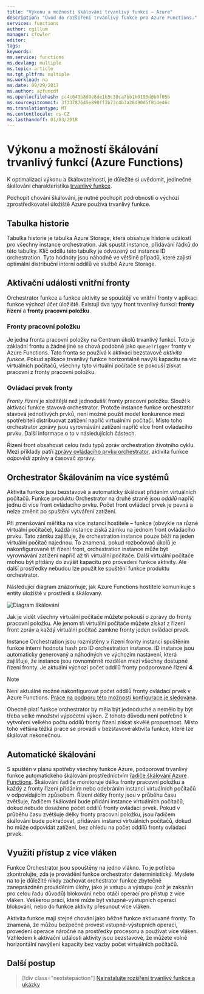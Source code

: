 ```yaml
---
title: "Výkonu a možností škálování trvanlivý funkcí – Azure"
description: "Úvod do rozšíření trvanlivý funkce pro Azure Functions."
services: functions
author: cgillum
manager: cfowler
editor: 
tags: 
keywords: 
ms.service: functions
ms.devlang: multiple
ms.topic: article
ms.tgt_pltfrm: multiple
ms.workload: na
ms.date: 09/29/2017
ms.author: azfuncdf
ms.openlocfilehash: cc4c643b8d0e8de1b5c38ca7bb1b0193d6b0f05b
ms.sourcegitcommit: 3f33787645e890ff3b73c4b3a28d90d5f814e46c
ms.translationtype: MT
ms.contentlocale: cs-CZ
ms.lasthandoff: 01/03/2018
---
```

# <a name="performance-and-scale-in-durable-functions-azure-functions"></a>Výkonu a možností škálování trvanlivý funkcí (Azure Functions)

K optimalizaci výkonu a škálovatelnosti, je důležité si uvědomit, jedinečné škálování charakteristika [trvanlivý funkce](durable-functions-overview.md).

Pochopit chování škálování, je nutné pochopit podrobnosti o výchozí zprostředkovatel úložiště Azure používá trvanlivý funkce.

## <a name="history-table"></a>Tabulka historie

Tabulka historie je tabulka Azure Storage, která obsahuje historie událostí pro všechny instance orchestration. Jak spustit instance, přidávání řádků do této tabulky. Klíč oddílu této tabulky je odvozený od instance ID orchestration. Tyto hodnoty jsou náhodně ve většině případů, které zajistí optimální distribuční interní oddílů ve službě Azure Storage.

## <a name="internal-queue-triggers"></a>Aktivační události vnitřní fronty

Orchestrator funkce a funkce aktivity se spouštějí ve vnitřní fronty v aplikaci funkce výchozí účet úložiště. Existují dva typy front trvanlivý funkcí: **fronty řízení** a **fronty pracovní položku**.

### <a name="the-work-item-queue"></a>Fronty pracovní položku

Je jedna fronta pracovní položky na Centrum úkolů trvanlivý funkcí. Toto je základní frontu a žádné jiné se chová podobně jako `queueTrigger` fronty v Azure Functions. Tato fronta se používá k aktivaci bezstavové *aktivita funkce*. Pokud aplikace trvanlivý funkce horizontálně navýší kapacitu na víc virtuálních počítačů, všechny tyto virtuální počítače se pokouší získat pracovní z fronty pracovní položku.

### <a name="control-queues"></a>Ovládací prvek fronty

*Fronty řízení* je složitější než jednodušší fronty pracovní položku. Slouží k aktivaci funkce stavová orchestrator. Protože instance funkce orchestrator stavová jednotlivých prvků, není možné použít model konkurence mezi spotřebiteli distribuovat zatížení napříč virtuálními počítači. Místo toho orchestrator zprávy jsou vyrovnávání zatížení napříč více front ovládacího prvku. Další informace o to v následujících částech.

Řízení front obsahovat celou řadu typů zpráv orchestration životního cyklu. Mezi příklady patří [zprávy ovládacího prvku orchestrator](durable-functions-instance-management.md), aktivita funkce *odpovědi* zprávy a časovač zprávy.

## <a name="orchestrator-scale-out"></a>Orchestrator Škálováním na více systémů

Aktivita funkce jsou bezstavové a automaticky škálovat přidáním virtuálních počítačů. Funkce produktu Orchestrator na druhé straně jsou *oddílů* napříč jednu či více front ovládacího prvku. Počet front ovládací prvek je pevná a nelze změnit po spuštění vytváření zatížení.

Při zmenšování měřítka na více instancí hostitele – funkce (obvykle na různé virtuální počítače), každá instance získá zámku na jednom front ovládacího prvku. Tato zámku zajišťuje, že orchestration instance pouze běží na jeden virtuální počítač najednou. To znamená, pokud rozbočovač úkolů je nakonfigurované tři řízení front, orchestration instance může být vyrovnávání zatížení napříč až tři virtuální počítače. Další virtuální počítače mohou být přidány do zvýšit kapacitu pro provedení funkce aktivity.  Ale další prostředky nebudou lze použít ke spuštění funkce produktu orchestrator.

Následující diagram znázorňuje, jak Azure Functions hostitele komunikuje s entity úložiště v prostředí s škálovaný.

![Diagram škálování](media/durable-functions-perf-and-scale/scale-diagram.png)

Jak je vidět všechny virtuální počítače můžete pokouší o zprávy do fronty pracovní položku. Ale jenom tři virtuální počítače můžete získat z řízení front zpráv a každý virtuální počítač zamkne fronty jeden ovládací prvek.

Instance Orchestration jsou rozmístěny v řízení fronty instancí spuštěním funkce interní hodnota hash pro ID orchestration instance. ID instance jsou automaticky generovaný a náhodných ve výchozím nastavení, která zajišťuje, že instance jsou rovnoměrně rozdělen mezi všechny dostupné řízení fronty. Je aktuální výchozí počet oddílů fronty podporované řízení **4**.

> [!NOTE]
> Není aktuálně možné nakonfigurovat počet oddílů fronty ovládací prvek v Azure Functions. [Práce na podporu této možnosti konfigurace je sledována](https://github.com/Azure/azure-functions-durable-extension/issues/73).

Obecně platí funkce orchestrator by měla být jednoduché a nemělo by být třeba velké množství výpočetní výkon. Z tohoto důvodu není potřebné k vytvoření velkého počtu oddílů fronty řízení získat skvělé propustnost. Místo toho většina těžká práce se provádí v bezstavové aktivita funkce, které lze škálovat nekonečnou.

## <a name="auto-scale"></a>Automatické škálování

S spuštěn v plánu spotřeby všechny funkce Azure, podporovat trvanlivý funkce automatického škálování prostřednictvím [řadiče škálování Azure Functions](https://docs.microsoft.com/azure/azure-functions/functions-scale#runtime-scaling). Škálování řadiče monitoruje délka fronty pracovní položku a každý z fronty řízení přidáním nebo odebráním instancí virtuálních počítačů v odpovídajícím způsobem. Řízení délky fronty jsou v průběhu času zvětšuje, řadičem škálování bude přidání instance virtuálních počítačů, dokud nebude dosaženo počet oddílů fronty ovládací prvek. Pokud v průběhu času zvětšuje délky fronty pracovní položku, jsou řadičem škálování bude pokračovat, přidávání instancí virtuálních počítačů, dokud ho může odpovídat zatížení, bez ohledu na počet oddílů fronty ovládací prvek.

## <a name="thread-usage"></a>Využití přístup z více vláken

Funkce Orchestrator jsou spouštěny na jedno vlákno. To je potřeba zkontrolujte, zda je provádění funkce orchestrator deterministický. Myslete na to je důležité nikdy zachovat orchestrator funkce zbytečně zaneprázdněn prováděním úlohy, jako je vstupu a výstupu (což je zakázán pro celou řadu důvodů) blokování nebo otáčí operací pro přístup z více vláken. Veškerou práci, které může být vstupně-výstupních operací blokování, nebo do funkce aktivity přesunout více vláken.

Aktivita funkce mají stejné chování jako běžné funkce aktivované fronty. To znamená, že můžou bezpečně provést vstupně-výstupních operací, provedení operace náročné na prostředky procesoru a používat více vláken. Vzhledem k aktivační události aktivity jsou bezstavové, že můžete volně horizontální navýšení kapacity bez vazby počet virtuálních počítačů.

## <a name="next-steps"></a>Další postup

> [!div class="nextstepaction"]
> [Nainstalujte rozšíření trvanlivý funkce a ukázky](durable-functions-install.md)
